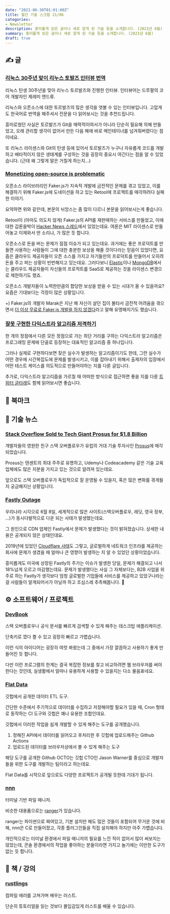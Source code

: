 ```yaml
---
date: "2021-06-30T01:01:00Z"
title: 월간 기술 스크랩 21/06
categories:
- Newsletter
description: 흥미롭게 읽은 글이나 새로 알게 된 기술 등을 소개합니다. (2021년 6월)
summary: 흥미롭게 읽은 글이나 새로 알게 된 기술 등을 소개합니다. (2021년 6월)
draft: true
---
```


## ✍️ 글

### [리눅스 30주년 맞이 리누스 토발즈 인터뷰 번역](https://sjp38.github.io/ko/post/torvalds_interview_for_30th_anniversary_of_linux_kernel_part1/)

리눅스 탄생 30주년을 맞아 리누스 토르발즈와 진행한 인터뷰. 인터뷰어는 드루팔의 코어 개발자인 제레미 앤드류.

리눅스와 오픈소스에 대한 토르발즈의 많은 생각을 엿볼 수 있는 인터뷰입니다.
고맙게도 한국어로 번역을 해주셔서 전문을 다 읽어보시는 것을 추천드립니다.

흥미로웠던 사실은 토르발즈가 Git을 매력적이여서가 아니라 단순히 필요해 의해 만들었고,
오래 관리할 생각이 없어서 만든 다음 해애 바로 메인테이너를 넘겨줘버렸다는 점이네요.

또 리눅스 라이센스와 Git의 탄생 등에 있어서
토르발즈가 누구나 자유롭게 코드를 개발하고 배타적이지 않은 생태계를 구성하는 것을 굉장히 중요시 여긴다는 점을 알 수 있었습니다. (근데 왜 그렇게 말은 거칠게 하는지...)

### [Monetizing open-source is problematic](https://marak.com/blog/2021-04-25-monetizing-open-source-is-problematic)

오픈소스 라이브러리인 Faker.js가 지속적 개발에 금전적인 문제를 겪고 있었고,
이를 해결하기 위해 Faker.js에 도네이션을 하고 있는 Retool에 프로젝트를 매각하려다 실패한 이야기.

요약하면 위와 같은데, 본문의 뉘앙스는 좀 많이 다르니 본문을 읽어보시는게 좋습니다.

Retool이 (아마도 의도치 않게) Faker.js의 API를 재판매하는 서비스를 만들었고, 이에 대한 갑론을박이 [Hacker News 스레드](https://news.ycombinator.com/item?id=27252066)에서 있었는데요.
여론은 MIT 라이센스로 만들어놓고 이제와서 딴 소리냐, 가 많은 듯 합니다.

오픈소스로 돈을 버는 문제가 점점 이슈가 되고 있는데요.
과거에는 좋은 프로덕트를 만들면 사용하는 사람들이 그에 대한 충분한 보상을 해줄 것이다라는 믿음이 있었다면, 요즘은 클라우드 제공자들이 오픈 소스를 가지고 자기들만의 프로덕트를 만들어서 오히려 돈을 주고 파는 상황이 빈번해지고 있는데요. 그러다보니 [Elastic](https://www.elastic.co/kr/pricing/faq/licensing)이나 [MongoDB](https://www.zdnet.co.kr/view/?no=20181018170528)에서는 클라우드 제공자들이 자신들의 프로적트를 SaaS로 제공하는 것을 라이센스 변경으로 제한하기도 했죠.

오픈소스 개발자들이 노력한만큼의 합당한 보상을 받을 수 있는 시대가 올 수 있을까요? 요즘은 기대보다는 걱정이 많은 상황입니다.

+) Faker.js의 개발자 Marak은 지난 해 자신이 살던 집이 불타서 금전적 어려움을 겪으면서 [더 이상 무료로 Faker.js 개발을 하지 않겠다](https://github.com/Marak/faker.js/issues/1046)라고 말해 유명해지기도 했습니다.

### [잘못 구현한 다익스트라 알고리즘 저격하기](http://www.secmem.org/blog/2019/01/09/wrong-dijkstra/)

한 개의 정점에서 다른 모든 정점으로 가는 최단 거리를 구하는 다익스트라 알고리즘은
프로그래밍 문제에 단골로 등장하는 대표적인 알고리즘 중 하나입니다.

그러나 실제로 구현하다보면 잦은 실수가 발생하는 알고리즘이기도 한데,
그런 실수가 어떤 경우에 시간복잡도에 문제를 발생시키고,
이를 잡아내기 위해서 출제자의 입장에서 어떤 테스트 케이스를 의도적으로 만들어야하는 지를 다룬 글입니다.

추가로, 다익스트라 알고리즘을 가르칠 때 어떠한 방식으로 접근하면 좋을 지를 다룬
[트위터 글타래](https://mobile.twitter.com/Gravekper/status/1397547634626232321)도 함께 읽어보시면 좋습니다.

## 📌 북마크

## 📰 기술 뉴스

### [Stack Overflow Sold to Tech Giant Prosus for $1.8 Billion](https://www.wsj.com/articles/software-developer-community-stack-overflow-sold-to-tech-giant-prosus-for-1-8-billion-11622648400)

개발자들의 영원한 친구 스택 오버플로우가 유럽의 거대 기술 투자사인 [Prosus](https://www.prosus.com/)에 매각되었습니다.

Prosus는 텐센트의 최대 주주로 유명하고, Udemy나 Codeacademy 같은 기술 교육 업체에도 많은 지분을 가지고 있는 것으로 알려져 있는데요.

앞으로도 스택 오버플로우가 독립적으로 잘 운영될 수 있을지,
혹은 많은 변화를 겪게될 지 궁금해지늰 상황입니다.

### [Fastly Outage](https://news.ycombinator.com/item?id=27432408)

우리나라 시각으로 6월 8일, 세계적으로 많은 사이트(스택오버플로우, 레딧, 영국 정부, ...)가 동시다발적으로 다운 되는 사태가 발생했는데요.

그 원인으로 CDN 업체인 Fastly에서 문제가 발생했다는 것이 밝혀졌습니다.
상세한 내용은 공개되지 않은 상태인데요.

2019년에 있었던 [Cloudflare 사태](https://ryanking13.github.io/2019/07/18/details-of-the-cloudflare-outage-on-july-2-2019.html)도 그렇고,
글로벌하게 네트워크 인프라를 제공하는 회사에 문제가 생겼을 때 얼마나 큰 영향이 발생하는 지 알 수 있었던 상황이었습니다.

흥미롭게도 미국에 상장된 Fastly의 주가는 이슈가 발생한 당일, 문제가 해결되고 나서 18%넘게 오르고 마감했는데요.
문제가 발생했다는 사실 그 자체보다는,
B2B 사업을 위주로 하는 Fastly가 생각보다 엄청 글로벌한 기업들에 서비스를 제공하고 있었구나라는 걸 사람들이 알게되어서가 아닐까 하고 조심스레 추측해봅니다. 🤔


## ⚙️ 소프트웨어 / 프로젝트

### [DevBook](https://usedevbook.com/)

스택 오버플로우나 공식 문서를 빠르게 검색할 수 있게 해주는 데스크탑 애플리케이션.

단축키로 껐다 켤 수 있고 굉장히 빠르고 가볍습니다.

이런 식의 아이디어는 굉장히 여럿 봐왔는데 그 중에서 가장 깔끔하고 사용하기 좋게 만들어진 듯 합니다.

다만 이런 프로그램의 한계는 결국 복잡한 정보를 찾고 비교하려면 웹 브라우저를 써야한다는 것인데,
실생활에서 얼마나 유용하게 사용할 수 있을지는 다소 물음표네요.

### [Flat Data](https://octo.github.com/projects/flat-data)

깃헙에서 공개한 데이터 ETL 도구.

간단한 수준에서 주기적으로 데이터를 수집하고 저장해야할 필요가 있을 때,
Cron 형태로 동작하는 CI 도구와 깃헙은 꽤나 유용한 조합인데요.

깃헙에서 이러한 작업을 쉽게 개발할 수 있게 해주는 도구를 공개했습니다.

1. 정해진 API에서 데이터를 읽어오고 후처리한 후 깃헙에 업로드해주는 Github Actions
2. 업로드된 데이터를 브라우저상에서 볼 수 있게 해주는 도구

해당 도구를 공개한 Github OCTO는 깃헙 CTO인 Jason Warner를 중심으로
개발자들을 위한 도구를 개발하는 팀이라고 하는데요.

Flat Data를 시작으로 앞으로도 다양한 프로젝트가 공개될 듯한데 기대가 됩니다.

### [nnn](https://github.com/jarun/nnn)

터미널 기반 파일 매니저.

비슷한 대용품으로는 [ranger](https://github.com/ranger/ranger)가 있습니다.

ranger는 파이썬으로 짜여있고, 기본 설치만 해도 많은 것들이 포함되어 무거운 것에 비해,
nnn은 C로 만들어졌고, 각종 플러그인들을 직접 설치해야 하지만 아주 가볍습니다.

개인적으로는 터미널 환경에서 파일 매니저의 필요를 느낀 적이 없어서 많이 써보지는 않았는데,
콘솔 환경에서의 작업을 좋아하는 분들이라면 가지고 놀기에는 이만한 도구가 없는 듯 합니다.

## 📙 책 / 강의

### [rustlings](https://github.com/rust-lang/rustlings)

컴파일 에러를 고쳐가며 배우는 러스트.

단순히 튜토리얼을 읽는 것보다 몰입감있게 러스트를 배울 수 있습니다.
